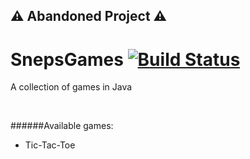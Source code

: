 ## ⚠ Abandoned Project ⚠

# SnepsGames [![Build Status](https://travis-ci.org/Walkersneps/SnepsGames.svg?branch=master)](https://travis-ci.org/Walkersneps/SnepsGames)
A collection of games in Java

&nbsp;
&nbsp;
&nbsp;

######Available games:
+ Tic-Tac-Toe
